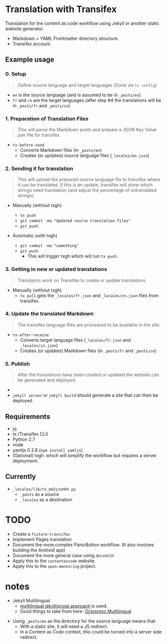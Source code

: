 # Translation with Transifex

Translation for the content as code workflow using Jekyll or another static website generator.

 - Markdown + YAML Frontmatter directory structure.
 - Transifex account.

## Example usage

### 0. Setup

> Define source language and target languages (Done via `tx config`)

 - `en` is the source language (and is assumed to be in `_posts/en`)
 - `fr` and `cn` are the target languages (after step #4 the translations will be in `_posts/fr` and `_posts/cn`)

### 1. Preparation of Translation Files

> This will parse the Markdown posts and prepare a JSON Key Value pair file for transifex.

 - `tx-before-send` 
     + Converts Markdown files (in `_posts/en`)
     + Creates (or updates) source language files (`_locales/en.json`)

### 2. Sending it for translation

> This will upload the prepared source language file to transifex where it can be translated. If this is an update, transifex will show which strings need translation (and adjust the percentage of untranslated strings).

 - Manually (without txgh)
     + `tx push`
     + `git commit -ma "Updated source translation files"`
     + `git push`

 - Automatic (with txgh)
     + `git commit -ma "something"` 
     + `git push`
         * This will trigger txgh which will run `tx push`.

### 3. Getting in new or updated translations

> Translators work on Transifex to create or update translations

 - Manually (without txgh)
     + `tx pull` gets the `_locales/fr.json` and `_locales/cn.json` files from transifex. 

### 4. Update the translated Markdown

> The transifex language files are processed to be available in the site. 

 - `tx-after-receive`
     + Converts target language files (`_locales/fr.json` and `_locales/cn.json`)
     + Creates (or updates) Markdown files (in `_posts/fr` and `_posts/cn`)

### 5. Publish

> After the translations have been created or updated the website can be generated and deployed.

 -  
 - `jekyll server` or `jekyll build` should generate a site that can then be deployed.

## Requirements

 - jq
 - tx (Transifex CLI)
 - Python 2.7
 - node 
 - yamljs 0.2.6 (`npm install yamljs`)
 - (Optional) txgh: which will simplify the workflow but requires a server deployment.

## Currently

 - `_locales/lib/tx_md2jsonKV.py` 
     + `_posts` as a source
     + `_locales` as a destination

# TODO

 - Create a `fixture-transifex` 
 - Implement Pages translation
 - Document the more complex PanicButton workflow. (It also involves building the Android app)
 - Document the more general case using `docsmith`
 - Apply this to the `contentascode` website.
 - Apply this to the `open-mentoring` project.

# notes

 - Jekyll Multilingual.
     + [multilingual jekyll/prose approach](https://github.com/contentascode/multilingual) is used.
     + Good things to take from here: [Octopress Multilingual](https://github.com/octopress/multilingual)
 + Using `_posts/en` as the directory for the source language means that:
     + With a static site, it will need a JS redirect.
     + In a Content as Code context, this could be turned into a server side redirect.
